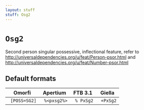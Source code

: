 ```yaml
---
layout: stuff
stuff: Osg2
---
```

# ` Osg2 `

Second person singular possessive, inflectional feature, refer to http://universaldependencies.org/u/feat/Person-psor.html and http://universaldependencies.org/u/feat/Number-psor.html

## Default formats
| Omorfi | Apertium | FTB 3.1 | Giella |
|:------:|:--------:|:-------:|:------:|
| ` [POSS=SG2]` | ` %<pxsg2%>` | ` % PxSg2` | ` +PxSg2`  |
